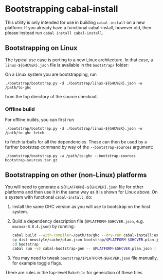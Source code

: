 # Bootstrapping cabal-install

This utility is only intended for use in building `cabal-install`
on a new platform. If you already have a functional cabal-install, however old, then
please instead run `cabal install cabal-install`.

## Bootstrapping on Linux

The typical use case is porting to a new Linux architecture. In that case,
a `linux-${GHCVER}.json` file is available in the `bootstrap/` folder:

On a Linux system you are bootstrapping, run

    ./bootstrap/bootstrap.py -d ./bootstrap/linux-${GHCVER}.json -w /path/to-ghc

from the top directory of the source checkout.

### Offline build

For offline builds, you can first run

    ./bootstrap/bootstrap.py -d ./bootstrap/linux-${GHCVER}.json -w /path/to-ghc fetch

to fetch tarballs for all the dependencies. These can then be used by a further
bootstrap command by way of the `--bootstrap-sources` argument:

    ./bootstrap/bootstrap.py -w /path/to-ghc --bootstrap-sources bootstrap-sources.tar.gz

## Bootstrapping on other (non-Linux) platforms

You will need to generate a `${PLATFORM}-${GHCVER}.json` file for other platforms and then use it
in the same way as it is shown for Linux above. On a system with functional `cabal-install`, do:

1. Install the same GHC version as you will use to bootstrap on the host system.

2. Build a dependency description file (`$PLATFORM-$GHCVER.json`, e.g. `macosx-8.8.4.json`) by running:

   ```sh
   cabal build --with-compiler=/path/to/ghc --dry-run cabal-install:exe:cabal
   cp dist-newstyle/cache/plan.json bootstrap/$PLATFORM-$GHCVER.plan.json
   cd bootstrap
   cabal run -v0 cabal-bootstrap-gen -- $PLATFORM-$GHCVER.plan.json | tee $PLATFORM-$GHCVER.json
   ```

3. You may need to tweak `bootstrap/$PLATFORM-$GHCVER.json` file manually,
     for example toggle flags.

There are rules in the top-level `Makefile` for generation of these files.

